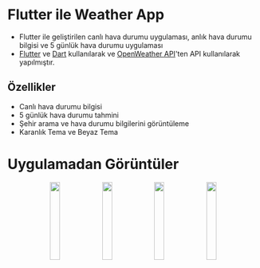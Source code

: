 # Flutter ile Weather App
 - Flutter ile geliştirilen canlı hava durumu uygulaması, anlık hava durumu bilgisi ve 5 günlük hava durumu uygulaması
 - [Flutter](https://flutter.dev/) ve [Dart](https://dart.dev/) kullanılarak ve [OpenWeather API](https://openweathermap.org/api)'ten API kullanılarak yapılmıştır.

## Özellikler
- Canlı hava durumu bilgisi
- 5 günlük hava durumu tahmini
- Şehir arama ve hava durumu bilgilerini görüntüleme
- Karanlık Tema ve Beyaz Tema

# Uygulamadan Görüntüler

<p align="center">
<img src="https://github.com/ArizArmeidi/FlutterWeather/assets/60814961/ab3f4a18-e6bb-4688-b70b-305611d7e8b5" width="20%"></img> 
<img src="https://github.com/ArizArmeidi/FlutterWeather/assets/60814961/95cba2e0-62b7-40b5-93b2-f16ee95c96a1" width="20%"></img> 
<img src="https://github.com/ArizArmeidi/FlutterWeather/assets/60814961/9638b4d9-ec4d-4401-9052-dacaac2f7ef6" width="20%"></img> 
<img src="https://github.com/ArizArmeidi/FlutterWeather/assets/60814961/5189de89-1a3d-499a-867b-d12b856653a6" width="20%"></img>
</p>




